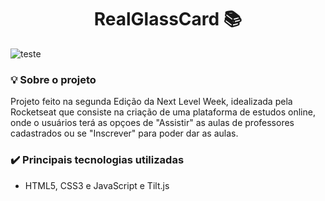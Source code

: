 <h1 align="center">RealGlassCard 📚 </h1>

![teste](assets/captured.gif)

### :bulb:	Sobre o projeto
<p>Projeto feito na segunda Edição da Next Level Week, idealizada pela Rocketseat que consiste na criação de uma plataforma de estudos online, onde o usuários terá as opçoes de "Assistir" as aulas de professores cadastrados ou se "Inscrever" para poder dar as aulas.</p>

### :heavy_check_mark: Principais tecnologias utilizadas

* HTML5, CSS3 e JavaScript e Tilt.js


